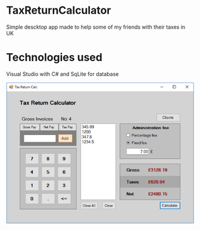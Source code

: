 # TaxReturnCalculator
Simple descktop app made to help some of my friends with their taxes in UK

# Technologies used
Visual Studio with C# and SqLite for database

![](https://github.com/costinistor/TaxReturnCalculator/blob/master/screen.png)
